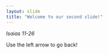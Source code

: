```yaml
---
layout: slide
title: "Welcome to our second slide!"
---
```

*Isaias 11-26*

Use the left arrow to go back!
